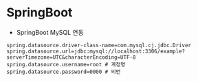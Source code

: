# SpringBoot

- SpringBoot MySQL 연동
```
spring.datasource.driver-class-name=com.mysql.cj.jdbc.Driver
spring.datasource.url=jdbc:mysql://localhost:3306/example?serverTimezone=UTC&characterEncoding=UTF-8
spring.datasource.username=root	# 계정명
spring.datasource.password=0000	# 비번
```
